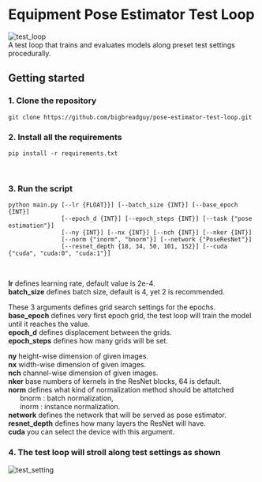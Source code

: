 # Equipment Pose Estimator Test Loop
 ![test_loop](https://user-images.githubusercontent.com/50568142/139358613-e8dd6902-0d30-4183-9b1e-81e4a9967385.png)</br>
 A test loop that trains and evaluates models along preset test settings procedurally.</br>

## Getting started

### 1. Clone the repository
 ```
 git clone https://github.com/bigbreadguy/pose-estimator-test-loop.git
 ```

### 2. Install all the requirements
 ```
 pip install -r requirements.txt
 ```
 </br>

### 3. Run the script
 ```
 python main.py [--lr {FLOAT}}] [--batch_size {INT}] [--base_epoch {INT}]
                [--epoch_d {INT}] [--epoch_steps {INT}] [--task {"pose estimation"}]
                [--ny {INT}] [--nx {INT}] [--nch {INT}] [--nker {INT}]
                [--norm {"inorm", "bnorm"}] [--network {"PoseResNet"}]
                [--resnet_depth {18, 34, 50, 101, 152}] [--cuda {"cuda", "cuda:0", "cuda:1"}]
 ```
 </br>

 **lr** defines learning rate, default value is 2e-4.</br>
 **batch_size** defines batch size, default is 4, yet 2 is recommended.</br>
 
 These 3 arguments defines grid search settings for the epochs.</br>
 **base_epoch** defines very first epoch grid, the test loop will train the model until it reaches the value.</br>
 **epoch_d** defines displacement between the grids.</br>
 **epoch_steps** defines how many grids will be set.</br>

 **ny** height-wise dimension of given images.</br>
 **nx** width-wise dimension of given images.</br>
 **nch** channel-wise dimension of given images.</br>
 **nker** base numbers of kernels in the ResNet blocks, 64 is default.</br>
 **norm** defines what kind of normalization method should be attatched</br>
 &nbsp;&nbsp;&nbsp;&nbsp;&nbsp;&nbsp;bnorm : batch normalization,</br>
 &nbsp;&nbsp;&nbsp;&nbsp;&nbsp;&nbsp;inorm : instance normalization.</br>
 **network** defines the network that will be served as pose estimator.</br>
 **resnet_depth** defines how many layers the ResNet will have.</br>
 **cuda** you can select the device with this argument.</br>

### 4. The test loop will stroll along test settings as shown
 ![test_setting](https://user-images.githubusercontent.com/50568142/139358656-a96e7546-9260-41de-91a3-a5605d53c55a.png)

